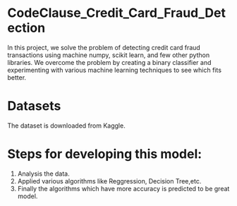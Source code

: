 # CodeClause_Credit_Card_Fraud_Detection
In this project, we solve the problem of detecting credit card fraud transactions using machine numpy, scikit learn, and few other python libraries. We overcome the problem by creating a binary classifier and experimenting with various machine learning techniques to see which fits better.
# Datasets
The dataset is downloaded from Kaggle.
# Steps for developing this model:
1. Analysis the data.
2. Applied various algorithms like Reggression, Decision Tree,etc.
3. Finally the algorithms which have more accuracy is predicted to be great model.
